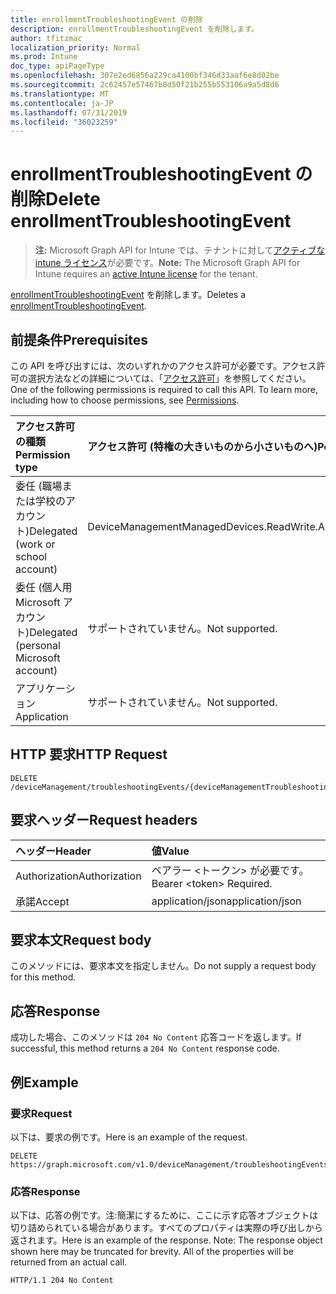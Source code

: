 ```yaml
---
title: enrollmentTroubleshootingEvent の削除
description: enrollmentTroubleshootingEvent を削除します。
author: tfitzmac
localization_priority: Normal
ms.prod: Intune
doc_type: apiPageType
ms.openlocfilehash: 307e2ed6856a229ca4100bf346d33aaf6e8d02be
ms.sourcegitcommit: 2c62457e57467b8d50f21b255b553106a9a5d8d6
ms.translationtype: MT
ms.contentlocale: ja-JP
ms.lasthandoff: 07/31/2019
ms.locfileid: "36023259"
---
```

# <a name="delete-enrollmenttroubleshootingevent"></a><span data-ttu-id="8745f-103">enrollmentTroubleshootingEvent の削除</span><span class="sxs-lookup"><span data-stu-id="8745f-103">Delete enrollmentTroubleshootingEvent</span></span>

> <span data-ttu-id="8745f-104">**注:** Microsoft Graph API for Intune では、テナントに対して[アクティブな intune ライセンス](https://go.microsoft.com/fwlink/?linkid=839381)が必要です。</span><span class="sxs-lookup"><span data-stu-id="8745f-104">**Note:** The Microsoft Graph API for Intune requires an [active Intune license](https://go.microsoft.com/fwlink/?linkid=839381) for the tenant.</span></span>

<span data-ttu-id="8745f-105">[enrollmentTroubleshootingEvent](../resources/intune-troubleshooting-enrollmenttroubleshootingevent.md) を削除します。</span><span class="sxs-lookup"><span data-stu-id="8745f-105">Deletes a [enrollmentTroubleshootingEvent](../resources/intune-troubleshooting-enrollmenttroubleshootingevent.md).</span></span>

## <a name="prerequisites"></a><span data-ttu-id="8745f-106">前提条件</span><span class="sxs-lookup"><span data-stu-id="8745f-106">Prerequisites</span></span>
<span data-ttu-id="8745f-p101">この API を呼び出すには、次のいずれかのアクセス許可が必要です。アクセス許可の選択方法などの詳細については、「[アクセス許可](/graph/permissions-reference)」を参照してください。</span><span class="sxs-lookup"><span data-stu-id="8745f-p101">One of the following permissions is required to call this API. To learn more, including how to choose permissions, see [Permissions](/graph/permissions-reference).</span></span>

|<span data-ttu-id="8745f-109">アクセス許可の種類</span><span class="sxs-lookup"><span data-stu-id="8745f-109">Permission type</span></span>|<span data-ttu-id="8745f-110">アクセス許可 (特権の大きいものから小さいものへ)</span><span class="sxs-lookup"><span data-stu-id="8745f-110">Permissions (from most to least privileged)</span></span>|
|:---|:---|
|<span data-ttu-id="8745f-111">委任 (職場または学校のアカウント)</span><span class="sxs-lookup"><span data-stu-id="8745f-111">Delegated (work or school account)</span></span>|<span data-ttu-id="8745f-112">DeviceManagementManagedDevices.ReadWrite.All</span><span class="sxs-lookup"><span data-stu-id="8745f-112">DeviceManagementManagedDevices.ReadWrite.All</span></span>|
|<span data-ttu-id="8745f-113">委任 (個人用 Microsoft アカウント)</span><span class="sxs-lookup"><span data-stu-id="8745f-113">Delegated (personal Microsoft account)</span></span>|<span data-ttu-id="8745f-114">サポートされていません。</span><span class="sxs-lookup"><span data-stu-id="8745f-114">Not supported.</span></span>|
|<span data-ttu-id="8745f-115">アプリケーション</span><span class="sxs-lookup"><span data-stu-id="8745f-115">Application</span></span>|<span data-ttu-id="8745f-116">サポートされていません。</span><span class="sxs-lookup"><span data-stu-id="8745f-116">Not supported.</span></span>|

## <a name="http-request"></a><span data-ttu-id="8745f-117">HTTP 要求</span><span class="sxs-lookup"><span data-stu-id="8745f-117">HTTP Request</span></span>
<!-- {
  "blockType": "ignored"
}
-->
``` http
DELETE /deviceManagement/troubleshootingEvents/{deviceManagementTroubleshootingEventId}
```

## <a name="request-headers"></a><span data-ttu-id="8745f-118">要求ヘッダー</span><span class="sxs-lookup"><span data-stu-id="8745f-118">Request headers</span></span>
|<span data-ttu-id="8745f-119">ヘッダー</span><span class="sxs-lookup"><span data-stu-id="8745f-119">Header</span></span>|<span data-ttu-id="8745f-120">値</span><span class="sxs-lookup"><span data-stu-id="8745f-120">Value</span></span>|
|:---|:---|
|<span data-ttu-id="8745f-121">Authorization</span><span class="sxs-lookup"><span data-stu-id="8745f-121">Authorization</span></span>|<span data-ttu-id="8745f-122">ベアラー &lt;トークン&gt; が必要です。</span><span class="sxs-lookup"><span data-stu-id="8745f-122">Bearer &lt;token&gt; Required.</span></span>|
|<span data-ttu-id="8745f-123">承諾</span><span class="sxs-lookup"><span data-stu-id="8745f-123">Accept</span></span>|<span data-ttu-id="8745f-124">application/json</span><span class="sxs-lookup"><span data-stu-id="8745f-124">application/json</span></span>|

## <a name="request-body"></a><span data-ttu-id="8745f-125">要求本文</span><span class="sxs-lookup"><span data-stu-id="8745f-125">Request body</span></span>
<span data-ttu-id="8745f-126">このメソッドには、要求本文を指定しません。</span><span class="sxs-lookup"><span data-stu-id="8745f-126">Do not supply a request body for this method.</span></span>

## <a name="response"></a><span data-ttu-id="8745f-127">応答</span><span class="sxs-lookup"><span data-stu-id="8745f-127">Response</span></span>
<span data-ttu-id="8745f-128">成功した場合、このメソッドは `204 No Content` 応答コードを返します。</span><span class="sxs-lookup"><span data-stu-id="8745f-128">If successful, this method returns a `204 No Content` response code.</span></span>

## <a name="example"></a><span data-ttu-id="8745f-129">例</span><span class="sxs-lookup"><span data-stu-id="8745f-129">Example</span></span>

### <a name="request"></a><span data-ttu-id="8745f-130">要求</span><span class="sxs-lookup"><span data-stu-id="8745f-130">Request</span></span>
<span data-ttu-id="8745f-131">以下は、要求の例です。</span><span class="sxs-lookup"><span data-stu-id="8745f-131">Here is an example of the request.</span></span>
``` http
DELETE https://graph.microsoft.com/v1.0/deviceManagement/troubleshootingEvents/{deviceManagementTroubleshootingEventId}
```

### <a name="response"></a><span data-ttu-id="8745f-132">応答</span><span class="sxs-lookup"><span data-stu-id="8745f-132">Response</span></span>
<span data-ttu-id="8745f-p102">以下は、応答の例です。注:簡潔にするために、ここに示す応答オブジェクトは切り詰められている場合があります。すべてのプロパティは実際の呼び出しから返されます。</span><span class="sxs-lookup"><span data-stu-id="8745f-p102">Here is an example of the response. Note: The response object shown here may be truncated for brevity. All of the properties will be returned from an actual call.</span></span>
``` http
HTTP/1.1 204 No Content
```



